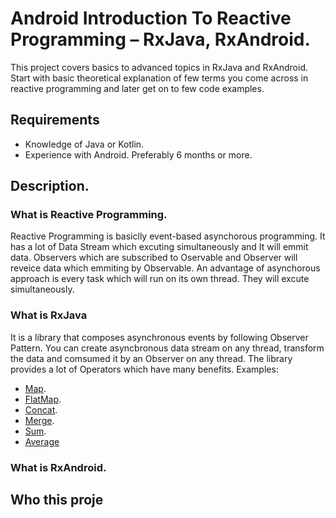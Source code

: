 # Android Introduction To Reactive Programming – RxJava, RxAndroid.
This project covers basics to advanced topics in RxJava and RxAndroid. Start with basic theoretical explanation of few terms you come across in reactive programming and later get on to few code examples.
## Requirements
* Knowledge of Java or Kotlin. 
* Experience with Android. Preferably 6 months or more. 
## Description.
### What is Reactive Programming.
Reactive Programming is basiclly event-based asynchorous programming. It has a lot of Data Stream which excuting simultaneously and It will emmit data. Observers which are subscribed to Oservable and Observer will reveice data which emmiting by Observable.
An advantage of asynchorous approach is every task which will run on its own thread. They will excute simultaneously.
### What is RxJava
It is a library that composes asynchronous events by following Observer Pattern. You can create asyncbronous data stream on any thread, transform the data and comsumed it by an Observer on any thread.
The library provides a lot of Operators which have many benefits.
Examples: 
* [Map](http://reactivex.io/documentation/operators/map.html).
* [FlatMap](http://reactivex.io/documentation/operators/flatmap.html).
* [Concat](http://reactivex.io/documentation/operators/concat.html).
* [Merge](http://reactivex.io/documentation/operators/merge.html).
* [Sum](http://reactivex.io/documentation/operators/sum.html).
* [Average](http://reactivex.io/documentation/operators/average.html)
### What is RxAndroid.

## Who this proje
